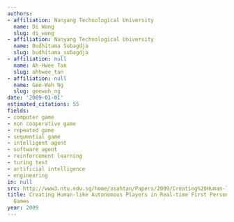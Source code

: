 ```yaml
---
authors:
- affiliation: Nanyang Technological University
  name: Di Wang
  slug: di_wang
- affiliation: Nanyang Technological University
  name: Budhitama Subagdja
  slug: budhitama_subagdja
- affiliation: null
  name: Ah-Hwee Tan
  slug: ahhwee_tan
- affiliation: null
  name: Gee-Wah Ng
  slug: geewah_ng
date: '2009-01-01'
estimated_citations: 55
fields:
- computer game
- non cooperative game
- repeated game
- sequential game
- intelligent agent
- software agent
- reinforcement learning
- turing test
- artificial intelligence
- engineering
in: null
src: http://www3.ntu.edu.sg/home/asahtan/Papers/2009/Creating%20Human-like%20Autonomous%20Players%20IAAI%2009.pdf
title: Creating Human-like Autonomous Players in Real-time First Person Shooter Computer
  Games
year: 2009
---
```

